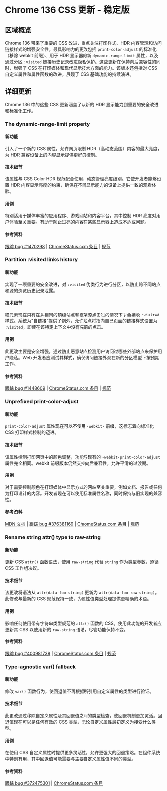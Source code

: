 # Chrome 136 CSS 更新 - 稳定版

## 区域概览

Chrome 136 带来了重要的 CSS 改进，重点关注打印样式、HDR 内容管理和访问链接样式的增强安全性。最具影响力的更改包括 `print-color-adjust` 的标准化（移除 webkit 前缀）、用于 HDR 显示器的新 `dynamic-range-limit` 属性，以及通过分区 `:visited` 链接历史记录改进隐私保护。这些更新在保持向后兼容性的同时，增强了 CSS 在打印媒体和现代显示技术方面的能力。该版本还包括对 CSS 自定义属性和属性函数的改进，展现了 CSS 基础功能的持续演进。

## 详细更新

Chrome 136 中的这些 CSS 更新涵盖了从新的 HDR 显示能力到重要的安全改进和标准化工作。

### The dynamic-range-limit property

#### 新功能
引入了一个新的 CSS 属性，允许网页限制 HDR（高动态范围）内容的最大亮度，为 HDR 兼容设备上的内容显示提供更好的控制。

#### 技术细节
该属性与 CSS Color HDR 规范配合使用，动态管理亮度级别。它使开发者能够设置 HDR 内容显示亮度的约束，确保在不同显示能力的设备上提供一致的观看体验。

#### 用例
特别适用于媒体丰富的应用程序、游戏网站和内容平台，其中控制 HDR 亮度对用户体验至关重要。有助于防止过亮的内容在某些显示器上造成不适或问题。

#### 参考资料
[跟踪 bug #1470298](https://bugs.chromium.org/p/chromium/issues/detail?id=1470298) | [ChromeStatus.com 条目](https://chromestatus.com/feature/5023877486493696) | [规范](https://www.w3.org/TR/css-color-hdr/#dynamic-range-limit)

### Partition :visited links history

#### 新功能
实现了一项重要的安全改进，对 `:visited` 伪类行为进行分区，以防止跨不同站点和源的浏览历史记录泄露。

#### 技术细节
锚元素现在只有在从相同的顶级站点和框架源点击过的情况下才会接收 `:visited` 样式。系统为"自链接"提供了例外，允许站点将指向自己页面的链接样式设置为 `:visited`，即使在该特定上下文中没有先前的点击。

#### 用例
此更改主要是安全增强，通过防止恶意站点检测用户访问过哪些外部站点来保护用户隐私。Web 开发者应测试其样式，确保访问链接外观在新的分区模型下按预期工作。

#### 参考资料
[跟踪 bug #1448609](https://bugs.chromium.org/p/chromium/issues/detail?id=1448609) | [ChromeStatus.com 条目](https://chromestatus.com/feature/5029851625472000) | [规范](https://www.w3.org/TR/css-pseudo-4/#visited-pseudo)

### Unprefixed print-color-adjust

#### 新功能
`print-color-adjust` 属性现在可以不使用 `-webkit-` 前缀，这标志着向标准化 CSS 打印样式控制的迈进。

#### 技术细节
该属性控制打印网页中的颜色调整，功能与现有的 `-webkit-print-color-adjust` 属性完全相同。webkit 前缀版本仍然支持向后兼容性，允许平滑的过渡期。

#### 用例
对于需要控制颜色在打印媒体中显示方式的网站至关重要，例如文档、报告或任何为打印设计的内容。开发者现在可以使用标准属性名称，同时保持与旧实现的兼容性。

#### 参考资料
[MDN 文档](https://developer.mozilla.org/docs/Web/CSS/print-color-adjust) | [跟踪 bug #376381169](https://bugs.chromium.org/p/chromium/issues/detail?id=376381169) | [ChromeStatus.com 条目](https://chromestatus.com/feature/5090690412953600) | [规范](https://www.w3.org/TR/css-color-adjust-1/#print-color-adjust)

### Rename string attr() type to raw-string

#### 新功能
更新 CSS `attr()` 函数语法，使用 `raw-string` 代替 `string` 作为类型参数，遵循 CSS 工作组决议。

#### 技术细节
该更改将语法从 `attr(data-foo string)` 更新为 `attr(data-foo raw-string)`。此修改与最新的 CSS 规范保持一致，为属性值类型处理提供更精确的术语。

#### 用例
影响任何使用带有字符串类型规范的 `attr()` 函数的 CSS。使用此功能的开发者应更新其 CSS 以使用新的 `raw-string` 语法，尽管功能保持不变。

#### 参考资料
[跟踪 bug #400981738](https://bugs.chromium.org/p/chromium/issues/detail?id=400981738) | [ChromeStatus.com 条目](https://chromestatus.com/feature/5110654344216576) | [规范](https://www.w3.org/TR/css-values-5/#attr-notation)

### Type-agnostic var() fallback

#### 新功能
修改 `var()` 函数行为，使回退值不再根据所引用自定义属性的类型进行验证。

#### 技术细节
此更改通过移除自定义属性及其回退值之间的类型检查，使回退机制更加灵活。回退值现在可以是任何有效的 CSS 类型，无论自定义属性最初定义为接受什么类型。

#### 用例
在使用 CSS 自定义属性时提供更多灵活性，允许更强大的回退策略。在组件系统中特别有用，其中回退值可能需要与主要自定义属性值不同的类型。

#### 参考资料
[跟踪 bug #372475301](https://bugs.chromium.org/p/chromium/issues/detail?id=372475301) | [ChromeStatus.com 条目](https://chromestatus.com/feature/5049845796618240)